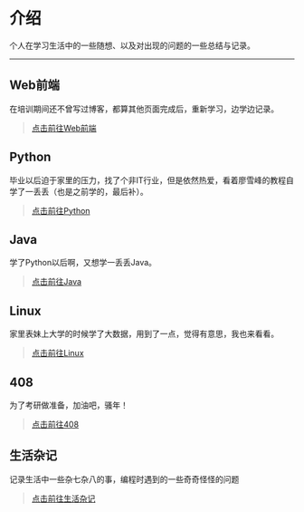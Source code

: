 # 介绍

个人在学习生活中的一些随想、以及对出现的问题的一些总结与记录。

******

## Web前端

在培训期间还不曾写过博客，都算其他页面完成后，重新学习，边学边记录。
> [点击前往Web前端](../Web/001)

## Python

毕业以后迫于家里的压力，找了个非IT行业，但是依然热爱，看着廖雪峰的教程自学了一丢丢（也是之前学的，最后补）。
> [点击前往Python](../Python/001)

## Java

学了Python以后啊，又想学一丢丢Java。
> [点击前往Java](../Java/001)

## Linux

家里表妹上大学的时候学了大数据，用到了一点，觉得有意思，我也来看看。
> [点击前往Linux](../Linux/001)

## 408

为了考研做准备，加油吧，骚年！
> [点击前往408](../408/数据结构/001)

## 生活杂记

记录生活中一些杂七杂八的事，编程时遇到的一些奇奇怪怪的问题
> [点击前往生活杂记](../life/001)
